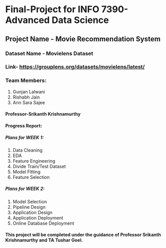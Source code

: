 # Final-Project for INFO 7390-Advanced Data Science

## Project Name - Movie Recommendation System

### Dataset Name - Movielens Dataset
### Link- https://grouplens.org/datasets/movielens/latest/
                          
### Team Members:

1. Gunjan Lalwani
2. Rishabh Jain
3. Ann Sara Sajee

#### Professor-Srikanth Krishnamurthy

#### Progress Report:

##### Plans for WEEK 1:

1. Data Cleaning
2. EDA
3. Feature Engineering
4. Divide Train/Test Dataset
5. Model Fitting
6. Feature Selection

##### Plans for WEEK 2:

1. Model Selection
2. Pipeline Design
3. Application Design
4. Application Deployment
5. Online Database Deployment


#### This project will be completed under the guidance of Professor Srikanth Krishnamurthy and TA Tushar Goel.
